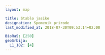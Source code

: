 ```yaml
---
layout: map

title: Stablo jasike
designation: Spomenik prirode
last_modified_at: 2018-07-30T09:53:14+02:00

BioRaS: [250]
geoSrbija:
  L1_182: [4]
---
```

